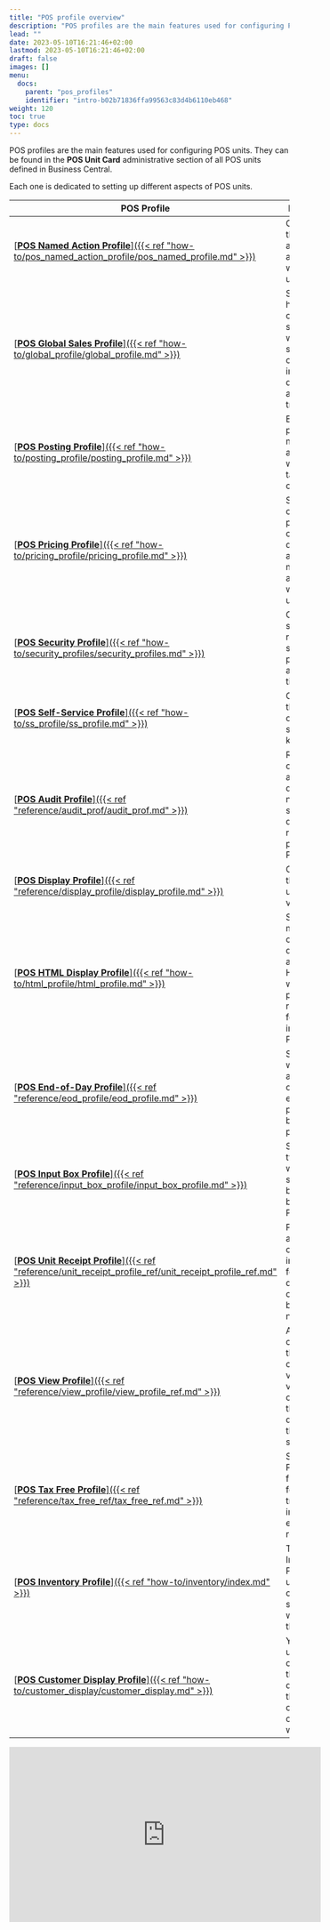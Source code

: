 ```yaml
---
title: "POS profile overview"
description: "POS profiles are the main features used for configuring POS units."
lead: ""
date: 2023-05-10T16:21:46+02:00
lastmod: 2023-05-10T16:21:46+02:00
draft: false
images: []
menu:
  docs:
    parent: "pos_profiles"
    identifier: "intro-b02b71836ffa99563c83d4b6110eb468"
weight: 120
toc: true
type: docs
---
```


POS profiles are the main features used for configuring POS units. They can be found in the **POS Unit Card** administrative section of all POS units defined in Business Central.

Each one is dedicated to setting up different aspects of POS units.

| POS Profile     | Description |
| ----------- | ----------- |
| [<ins>**POS Named Action Profile**<ins>]({{< ref "how-to/pos_named_action_profile/pos_named_profile.md" >}}) | Configure the main actions associated with POS units. |
| [<ins>**POS Global Sales Profile**<ins>]({{< ref "how-to/global_profile/global_profile.md" >}})| Set up a hierarchical company structure in which a single company is in charge of documenting all POS transactions. |
| [<ins>**POS Posting Profile**<ins>]({{< ref "how-to/posting_profile/posting_profile.md" >}}) | Establish the posting method according to which the tax is calculated. |
| [<ins>**POS Pricing Profile**<ins>]({{< ref "how-to/pricing_profile/pricing_profile.md" >}}) | Set up the customer price lists, customer discount list, and price matching associated with the POS unit. |
| [<ins>**POS Security Profile**<ins>]({{< ref "how-to/security_profiles/security_profiles.md" >}}) | Configure security-related settings like passwords and display timeout. |
| [<ins>**POS Self-Service Profile**<ins>]({{< ref "how-to/ss_profile/ss_profile.md" >}}) | Configure the behavior of self-service kiosks. | 
| [<ins>**POS Audit Profile**<ins>]({{< ref "reference/audit_prof/audit_prof.md" >}}) | Refer to the options for assigning different number series and different rules for printing to a POS unit. |
| [<ins>**POS Display Profile**<ins>]({{< ref "reference/display_profile/display_profile.md" >}}) | Configure the POS units display view. |
| [<ins>**POS HTML Display Profile**<ins>]({{< ref "how-to/html_profile/html_profile.md" >}}) | Set up how media content is displayed, and upload a HTML file which provides responses for customer input on the POS display. |
| [<ins>**POS End-of-Day Profile**<ins>]({{< ref "reference/eod_profile/eod_profile.md" >}}) | Set up in what manner and how often the end-of-day process will be performed. |
| [<ins>**POS Input Box Profile**<ins>]({{< ref "reference/input_box_profile/input_box_profile.md" >}}) | Set up what type of data will be supported by input boxes in POS units. |
| [<ins>**POS Unit Receipt Profile**<ins>]({{< ref "reference/unit_receipt_profile_ref/unit_receipt_profile_ref.md" >}}) | Provide additional custom text in the receipt footer area depending on your business needs. |
| [<ins>**POS View Profile**<ins>]({{< ref "reference/view_profile/view_profile_ref.md" >}}) | Add a custom POS theme, and configure various visual components that will be displayed on the POS unit screen. |
| [<ins>**POS Tax Free Profile**<ins>]({{< ref "reference/tax_free_ref/tax_free_ref.md" >}}) | Set up the POS tax-free profile for transactions in all tax-exempt regions. |
| [<ins>**POS Inventory Profile**<ins>]({{< ref "how-to/inventory/index.md" >}}) | The POS Inventory Profile is used for configuring stockout warnings on the POS. |
| [<ins>**POS Customer Display Profile**<ins>]({{< ref "how-to/customer_display/customer_display.md" >}}) | You can set up the content of the POS display that the customer can interact with. |


<iframe width="560" height="315" src="https://www.youtube.com/embed/tbnKC-_cBGc" title="YouTube video player" frameborder="0" allow="accelerometer; autoplay; clipboard-write; encrypted-media; gyroscope; picture-in-picture; web-share" allowfullscreen></iframe>